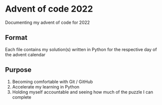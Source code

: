 # Advent of code 2022
Documenting my advent of code for 2022

## Format
Each file contains my solution(s) written in Python for the respective day of the advent calendar 

## Purpose
  1. Becoming comfortable with Git / GitHub
  2. Accelerate my learning in Python
  2. Holding myself accountable and seeing how much of the puzzle I can complete 
